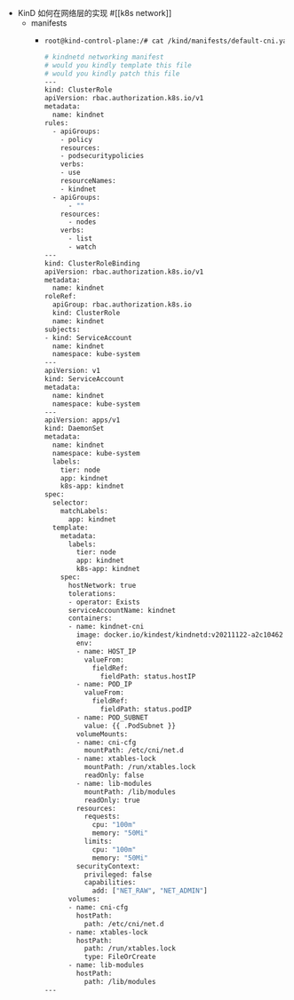 - KinD 如何在网络层的实现 #[[k8s network]]
	- manifests
		- ```bash
		  root@kind-control-plane:/# cat /kind/manifests/default-cni.yaml
		  
		  # kindnetd networking manifest
		  # would you kindly template this file
		  # would you kindly patch this file
		  ---
		  kind: ClusterRole
		  apiVersion: rbac.authorization.k8s.io/v1
		  metadata:
		    name: kindnet
		  rules:
		    - apiGroups:
		      - policy
		      resources:
		      - podsecuritypolicies
		      verbs:
		      - use
		      resourceNames:
		      - kindnet
		    - apiGroups:
		        - ""
		      resources:
		        - nodes
		      verbs:
		        - list
		        - watch
		  ---
		  kind: ClusterRoleBinding
		  apiVersion: rbac.authorization.k8s.io/v1
		  metadata:
		    name: kindnet
		  roleRef:
		    apiGroup: rbac.authorization.k8s.io
		    kind: ClusterRole
		    name: kindnet
		  subjects:
		  - kind: ServiceAccount
		    name: kindnet
		    namespace: kube-system
		  ---
		  apiVersion: v1
		  kind: ServiceAccount
		  metadata:
		    name: kindnet
		    namespace: kube-system
		  ---
		  apiVersion: apps/v1
		  kind: DaemonSet
		  metadata:
		    name: kindnet
		    namespace: kube-system
		    labels:
		      tier: node
		      app: kindnet
		      k8s-app: kindnet
		  spec:
		    selector:
		      matchLabels:
		        app: kindnet
		    template:
		      metadata:
		        labels:
		          tier: node
		          app: kindnet
		          k8s-app: kindnet
		      spec:
		        hostNetwork: true
		        tolerations:
		        - operator: Exists
		        serviceAccountName: kindnet
		        containers:
		        - name: kindnet-cni
		          image: docker.io/kindest/kindnetd:v20211122-a2c10462
		          env:
		          - name: HOST_IP
		            valueFrom:
		              fieldRef:
		                fieldPath: status.hostIP
		          - name: POD_IP
		            valueFrom:
		              fieldRef:
		                fieldPath: status.podIP
		          - name: POD_SUBNET
		            value: {{ .PodSubnet }}
		          volumeMounts:
		          - name: cni-cfg
		            mountPath: /etc/cni/net.d
		          - name: xtables-lock
		            mountPath: /run/xtables.lock
		            readOnly: false
		          - name: lib-modules
		            mountPath: /lib/modules
		            readOnly: true
		          resources:
		            requests:
		              cpu: "100m"
		              memory: "50Mi"
		            limits:
		              cpu: "100m"
		              memory: "50Mi"
		          securityContext:
		            privileged: false
		            capabilities:
		              add: ["NET_RAW", "NET_ADMIN"]
		        volumes:
		        - name: cni-cfg
		          hostPath:
		            path: /etc/cni/net.d
		        - name: xtables-lock
		          hostPath:
		            path: /run/xtables.lock
		            type: FileOrCreate
		        - name: lib-modules
		          hostPath:
		            path: /lib/modules
		  ---
		  ```